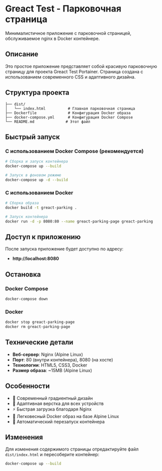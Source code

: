 # Greact Test - Парковочная страница

Минималистичное приложение с парковочной страницей, обслуживаемое nginx в Docker контейнере.

## Описание

Это простое приложение представляет собой красивую парковочную страницу для проекта Greact Test Portainer. Страница создана с использованием современного CSS и адаптивного дизайна.

## Структура проекта

```
├── dist/
│   └── index.html          # Главная парковочная страница
├── Dockerfile              # Конфигурация Docker образа
├── docker-compose.yml      # Конфигурация Docker Compose
└── README.md              # Этот файл
```

## Быстрый запуск

### С использованием Docker Compose (рекомендуется)

```bash
# Сборка и запуск контейнера
docker-compose up --build

# Запуск в фоновом режиме
docker-compose up -d --build
```

### С использованием Docker

```bash
# Сборка образа
docker build -t greact-parking .

# Запуск контейнера
docker run -d -p 8080:80 --name greact-parking-page greact-parking
```

## Доступ к приложению

После запуска приложение будет доступно по адресу:
- **http://localhost:8080**

## Остановка

### Docker Compose
```bash
docker-compose down
```

### Docker
```bash
docker stop greact-parking-page
docker rm greact-parking-page
```

## Технические детали

- **Веб-сервер**: Nginx (Alpine Linux)
- **Порт**: 80 (внутри контейнера), 8080 (на хосте)
- **Технологии**: HTML5, CSS3, Docker
- **Размер образа**: ~15MB (Alpine Linux)

## Особенности

- 🎨 Современный градиентный дизайн
- 📱 Адаптивная верстка для всех устройств
- ⚡ Быстрая загрузка благодаря Nginx
- 🐳 Легковесный Docker образ на базе Alpine Linux
- 🔄 Автоматический перезапуск контейнера

## Изменения

Для изменения содержимого страницы отредактируйте файл `dist/index.html` и пересоберите контейнер:

```bash
docker-compose up --build
```
